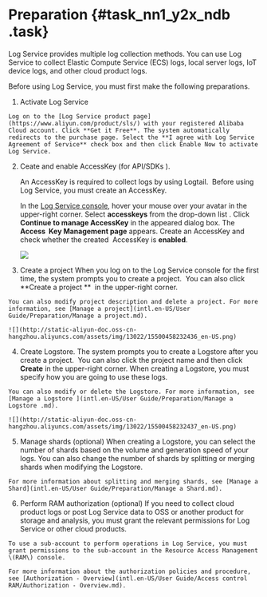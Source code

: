 # Preparation {#task_nn1_y2x_ndb .task}

Log Service provides multiple log collection methods. You can use Log Service to collect Elastic Compute Service \(ECS\) logs, local server logs, IoT device logs, and other cloud product logs.

Before using Log Service, you must first make the following preparations.

1.   Activate Log Service 

    Log on to the [Log Service product page](https://www.aliyun.com/product/sls/) with your registered Alibaba Cloud account. Click **Get it Free**. The system automatically redirects to the purchase page. Select the **I agree with Log Service Agreement of Service** check box and then click Enable Now to activate Log Service.

2.  Ceate and enable AccessKey \(for API/SDKs \). 

    An AccessKey is required to collect logs by using Logtail.  Before using Log Service, you must create an AccessKey.

    In the [Log Service console](http://sls.console.aliyun.com/), hover your mouse over your avatar in the upper-right corner. Select **accesskeys** from the drop-down list . Click **Continue to manage AccessKey** in the appeared dialog box. The **Access  Key Management page** appears. Create an AccessKey and check whether the created  AccessKey is **enabled**.

    ![](http://static-aliyun-doc.oss-cn-hangzhou.aliyuncs.com/assets/img/13022/15500458232434_en-US.png)

3.   Create a project When you log on to the Log Service console for the first time, the system prompts you to create a project.  You can also click  **Create a project **  in the upper-right corner.

    You can also modify project description and delete a project. For more information, see [Manage a project](intl.en-US/User Guide/Preparation/Manage a project.md).

    ![](http://static-aliyun-doc.oss-cn-hangzhou.aliyuncs.com/assets/img/13022/15500458232436_en-US.png)

4.   Create Logstore. The system prompts you to create a Logstore after you create a project.  You can also click the project name and then click  **Create** in the upper-right corner. When creating a Logstore, you must specify how you are going to use these logs.

    You can also modify or delete the Logstore. For more information, see [Manage a Logstore ](intl.en-US/User Guide/Preparation/Manage a Logstore .md).

    ![](http://static-aliyun-doc.oss-cn-hangzhou.aliyuncs.com/assets/img/13022/15500458232437_en-US.png)

5.   Manage shards \(optional\) When creating a Logstore, you can select the number of shards based on the volume and generation speed of your logs. You can also change the number of shards by splitting or merging shards when modifying the Logstore.

    For more information about splitting and merging shards, see [Manage a Shard](intl.en-US/User Guide/Preparation/Manage a Shard.md).

6.   Perform RAM authorization \(optional\) If you need to collect cloud product logs or post Log Service data to OSS or another product for storage and analysis, you must grant the relevant permissions for Log Service or other cloud products.

    To use a sub-account to perform operations in Log Service, you must grant permissions to the sub-account in the Resource Access Management \(RAM\) console.

    For more information about the authorization policies and procedure, see [Authorization - Overview](intl.en-US/User Guide/Access control RAM/Authorization - Overview.md).


